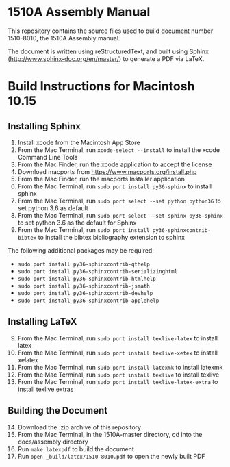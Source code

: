 # 1510A Assembly Manual

This repository contains the source files used to build document number 1510-8010, the 1510A Assembly manual.

The document is written using reStructuredText, and built using Sphinx (http://www.sphinx-doc.org/en/master/) to generate a PDF via LaTeX.

Build Instructions for Macintosh 10.15
======================================

Installing Sphinx
-----------------

1. Install xcode from the Macintosh App Store
2. From the Mac Terminal, run `xcode-select --install` to install the xcode Command Line Tools
3. From the Mac Finder, run the xcode application to accept the license
4. Download macports from https://www.macports.org/install.php
5. From the Mac Finder, run the macports Installer application
6. From the Mac Terminal, run `sudo port install py36-sphinx` to install sphinx
7. From the Mac Terminal, run `sudo port select --set python python36` to set python 3.6 as default
8. From the Mac Terminal, run `sudo port select --set sphinx py36-sphinx` to set python 3.6 as the default for Sphinx
9. From the Mac Terminal, run `sudo port install py36-sphinxcontrib-bibtex` to install the bibtex bibliography extension to sphinx

The following additional packages may be required:

* `sudo port install py36-sphinxcontrib-qthelp`
* `sudo port install py36-sphinxcontrib-serializinghtml`
* `sudo port install py36-sphinxcontrib-htmlhelp`
* `sudo port install py36-sphinxcontrib-jsmath`
* `sudo port install py36-sphinxcontrib-devhelp`
* `sudo port install py36-sphinxcontrib-applehelp`

Installing LaTeX
----------------

9. From the Mac Terminal, run `sudo port install texlive-latex` to install latex
10. From the Mac Terminal, run `sudo port install texlive-xetex` to install xelatex
11. From the Mac Terminal, run `sudo port install latexmk` to install latexmk
12. From the Mac Terminal, run `sudo port install texlive` to install texlive
13. From the Mac Terminal, run `sudo port install texlive-latex-extra` to install texlive extras

Building the Document
---------------------

14. Download the .zip archive of this repository
15. From the Mac Terminal, in the 1510A-master directory, cd into the docs/assembly directory
16. Run `make latexpdf` to build the document
16. Run `open _build/latex/1510-8010.pdf` to open the newly built PDF
